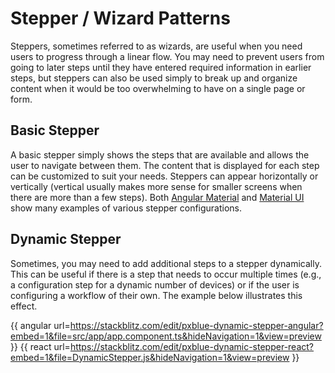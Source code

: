 # Stepper / Wizard Patterns

Steppers, sometimes referred to as wizards, are useful when you need users to progress through a linear flow. You may need to prevent users from going to later steps until they have entered required information in earlier steps, but steppers can also be used simply to break up and organize content when it would be too overwhelming to have on a single page or form.

## Basic Stepper

A basic stepper simply shows the steps that are available and allows the user to navigate between them. The content that is displayed for each step can be customized to suit your needs. Steppers can appear horizontally or vertically (vertical usually makes more sense for smaller screens when there are more than a few steps). Both [Angular Material](https://material.angular.io/components/stepper/overview) and [Material UI](https://material-ui.com/demos/steppers/) show many examples of various stepper configurations.

## Dynamic Stepper

Sometimes, you may need to add additional steps to a stepper dynamically. This can be useful if there is a step that needs to occur multiple times (e.g., a configuration step for a dynamic number of devices) or if the user is configuring a workflow of their own. The example below illustrates this effect.

 {{ angular url=https://stackblitz.com/edit/pxblue-dynamic-stepper-angular?embed=1&file=src/app/app.component.ts&hideNavigation=1&view=preview }}
{{ react url=https://stackblitz.com/edit/pxblue-dynamic-stepper-react?embed=1&file=DynamicStepper.js&hideNavigation=1&view=preview }}
